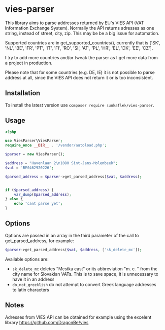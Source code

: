 # vies-parser

This library aims to parse addresses returned by EU's VIES API (VAT Information Exchange System). Normally the API returns adresses as one string, instead of street, city, zip. This may be be a big issue for automation.

Supported countries are in get_supported_countries(), currently that is ['SK', 'NL', 'BE', 'FR', 'PT', 'IT', 'FI', 'RO', 'SI', 'AT', 'PL', 'HR', 'EL', 'DK', 'EE', 'CZ'].

I try to add more countries and/or tweak the parser as I get more data from a project in production.

Please note that for some countries (e.g. DE, IE) it is not possible to parse address at all, since the VIES API does not return it or is too inconsistent.


## Installation

To install the latest version use `composer require sunkaflek/vies-parser`.


## Usage


```php
<?php

use ViesParser\ViesParser;
require_once __DIR__ . '/vendor/autoload.php';

$parser = new ViesParser();

$address = "Havenlaan 2\n1080 Sint-Jans-Molenbeek";
$vat = 'BE0462920226';

$parsed_address = $parser->get_parsed_address($vat, $address);


if ($parsed_address) {
    var_dump($parsed_address);
} else {
    echo 'cant parse yet';
}

```

## Options
Options are passed in an array in the third parameter of the call to get_parsed_address, for example:
```php
$parser->get_parsed_address($vat, $address, ['sk_delete_mc']);
```

Available options are:

- ```sk_delete_mc``` deletes "Mestka cast" or its abbreviation "m. c. " from the city name for Slovakian VATs. This is to save space, it is unnecessary to have it in an address
- ```do_not_greeklish``` do not attempt to convert Greek language addresses to latin characters


## Notes

Adresses from VIES API can be obtained for example using the excelent library https://github.com/DragonBe/vies
